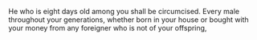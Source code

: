 He who is eight days old among you shall be circumcised. Every male throughout your generations, whether born in your house or bought with your money from any foreigner who is not of your offspring,
